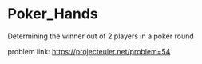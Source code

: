 # Poker_Hands
Determining the winner out of 2 players in a poker round

problem link: https://projecteuler.net/problem=54
